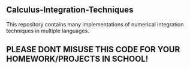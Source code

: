 ## Calculus-Integration-Techniques

This repository contains many implementations of numerical integration techniques in multiple languages.

## PLEASE DONT MISUSE THIS CODE FOR YOUR HOMEWORK/PROJECTS IN SCHOOL!
